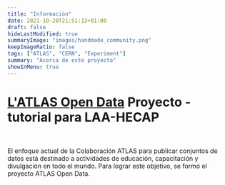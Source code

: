 ```yaml
---
title: "Información"
date: 2021-10-20T21:51:13+01:00
draft: false
hideLastModified: true
summaryImage: "images/handmade_community.png"
keepImageRatio: false
tags: ["ATLAS", "CERN", "Experiment"]
summary: "Acerca de este proyecto"
showInMenu: true
---
```

# **[L'ATLAS Open Data](http://opendata.atlas.cern)** Proyecto - tutorial para LAA-HECAP

&nbsp;

El enfoque actual de la Colaboración ATLAS para publicar conjuntos de datos está destinado a actividades de educación, capacitación y divulgación en todo el mundo. Para lograr este objetivo, se formó el proyecto ATLAS Open Data.
